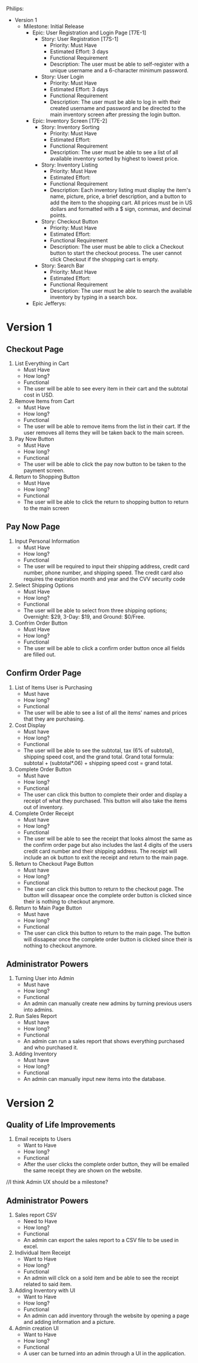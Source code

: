 Philips:
-   Version 1
    -   Milestone: Initial Release
        -   Epic: User Registration and Login Page [T7E-1]
            -   Story: User Registration [T7S-1]
                -   Priority: Must Have
                -   Estimated Effort: 3 days
                -   Functional Requirement
                -   Description: The user must be able to self-register with a unique username and a 6-character minimum password.
               - Story: User Login
	              - Priority: Must Have
	              -  Estimated Effort: 3 days
	              - Functional Requirement
	              - Description: The user must be able to log in with their created username and password and be directed to the main inventory screen after pressing the login button. 
	       - Epic: Inventory Screen [T7E-2]
		       - Story: Inventory Sorting
			       - Priority: Must Have
			       - Estimated Effort:
			       - Functional Requirement
			       - Description: The user must be able to see a list of all available inventory sorted by highest to lowest price.
		       - Story: Inventory Listing
			       - Priority: Must Have
			       - Estimated Effort:
			       - Functional Requirement
			       - Description: Each inventory listing must display the item's name, picture, price, a brief description, and a button to add the item to the shopping cart. All prices must be in US dollars and formatted with a $ sign, commas, and decimal points.
			   - Story: Checkout Button
			       - Priority: Must Have
			       - Estimated Effort: 
			       - Functional Requirement
			       - Description: The user must be able to click a Checkout button to start the checkout process. The user cannot click Checkout if the shopping cart is empty.     	
	           - Story: Search Bar
		           - Priority: Must Have
		           - Estimated Effort:
		           - Functional Requirement
		           - Description: The user must be able to search the available inventory by typing in a search box.
        - Epic
Jefferys:
# Version 1
## Checkout Page
1. List Everything in Cart
	* Must Have
	* How long?
	* Functional
	* The user will be able to see every item in their cart and the subtotal cost in USD.
2. Remove Items from Cart
	* Must Have
	* How long?
	* Functional
	* The user will be able to remove items from the list in their cart. If the user removes all items they will be taken back to the main screen.
3. Pay Now Button
	* Must Have
	* How long?
	* Functional
	* The user will be able to click the pay now button to be taken to the payment screen.
4. Return to Shopping Button
	* Must Have
	* How long?
	* Functional
	* The user will be able to click the return to shopping button to return to the main screen
## Pay Now Page
1. Input Personal Information
	* Must Have
	* How long?
	* Functional
	* The user will be required to input their shipping address, credit card number, phone number, and shipping speed. The credit card also requires the expiration month and year and the CVV security code
2. Select Shipping Options
	* Must Have
	* How long?
	* Functional
	* The user will be able to select from three shipping options; Overnight: $29, 3-Day: $19, and Ground: $0/Free.
3. Confrim Order Button
	* Must Have
	* How long?
	* Functional
	* The user will be able to click a confirm order button once all fields are filled out.
## Confirm Order Page
1. List of Items User is Purchasing
	* Must have
	* How long?
	* Functional
	* The user will be able to see a list of all the items' names and prices that they are purchasing.
2. Cost Display
	 * Must have
	 * How long?
	 * Functional
	 * The user will be able to see the subtotal, tax (6% of subtotal), shipping speed cost, and the grand total. Grand total formula: subtotal + (subtotal*.06) + shipping speed cost = grand total. 
3. Complete Order Button
	* Must have
	* How long?
	* Functional
	* The user can click this button to complete their order and display a receipt of what they purchased. This button will also take the items out of inventory. 
4. Complete Order Receipt
	* Must have
	* How long?
	* Functional
	* The user will be able to see the receipt that looks almost the same as the confirm order page but also includes the last 4 digits of the users credit card number and their shipping address. The receipt will include an ok button to exit the receipt and return to the main page.
5. Return to Checkout Page Button
	* Must have
	* How long?
	* Functional
	* The user can click this button to return to the checkout page. The button will dissapear once the complete order button is clicked since their is nothing to checkout anymore.
6. Return to Main Page Button
	* Must have
	* How long?
	* Functional
	* The user can click this button to return to the main page. The button will dissapear once the complete order button is clicked since their is nothing to checkout anymore.
## Administrator Powers
1. Turning User into Admin
	* Must have
	* How long?
	* Functional
	* An admin can manually create new admins by turning previous users into admins.
2. Run Sales Report
	* Must have
	* How long?
	* Functional
	* An admin can run a sales report that shows everything purchased and who purchased it.
3. Adding Inventory
	* Must have
	* How long?
	* Functional
	* An admin can manually input new items into the database.
# Version 2
## Quality of Life Improvements
1. Email receipts to Users
	* Want to Have
	* How long?
	* Functional
	* After the user clicks the complete order button, they will be emailed the same receipt they are shown on the website.

//I think Admin UX should be a milestone?
## Administrator Powers
1. Sales report CSV
	* Need to Have
	* How long?
	* Functional
	* An admin can export the sales report to a CSV file to be used in excel.
2. Individual Item Receipt
	* Want to Have
	* How long?
	* Functional
	* An admin will click on a sold item and be able to see the receipt related to said item.
3. Adding Inventory with UI
	* Want to Have
	* How long?
	* Functional
	* An admin can add inventory through the website by opening a page and adding information and a picture.
4. Admin creation UI
	* Want to Have
	* How long?
	* Functional
	* A user can be turned into an admin through a UI in the application.
